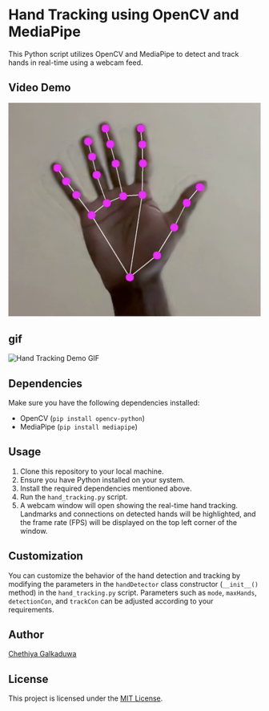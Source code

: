 # Hand Tracking using OpenCV and MediaPipe

This Python script utilizes OpenCV and MediaPipe to detect and track hands in real-time using a webcam feed.

## Video Demo

[![Watch the video](https://raw.githubusercontent.com/chey97/HandTrackingModule/main/handDetector.png)](https://raw.githubusercontent.com/chey97/HandTrackingModule/main/handDetector.mp4)

## gif

![Hand Tracking Demo GIF](handDetector.gif)

## Dependencies

Make sure you have the following dependencies installed:

- OpenCV (`pip install opencv-python`)
- MediaPipe (`pip install mediapipe`)

## Usage

1. Clone this repository to your local machine.
2. Ensure you have Python installed on your system.
3. Install the required dependencies mentioned above.
4. Run the `hand_tracking.py` script.
5. A webcam window will open showing the real-time hand tracking. Landmarks and connections on detected hands will be highlighted, and the frame rate (FPS) will be displayed on the top left corner of the window.

## Customization

You can customize the behavior of the hand detection and tracking by modifying the parameters in the `handDetector` class constructor (`__init__()` method) in the `hand_tracking.py` script. Parameters such as `mode`, `maxHands`, `detectionCon`, and `trackCon` can be adjusted according to your requirements.

## Author

[Chethiya Galkaduwa](https://github.com/chey97)

## License

This project is licensed under the [MIT License](LICENSE).
